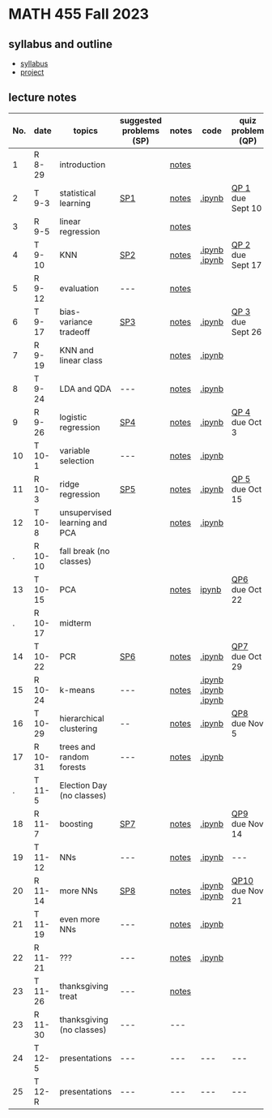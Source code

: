 # MATH 455 Fall 2023

## syllabus and outline

- [syllabus](docs/syllabus.md)
- [project](docs/project.pdf)
## lecture notes

No. | date | topics | suggested problems (SP) | notes | code | quiz problem (QP) | 
--- | --- | --- | --- | --- | --- | --- | 
1|R 8-29 | introduction |  | [notes](lns/lec1.pdf)|  | | 
2|T 9-3 | statistical learning | [SP1](sp/SP1_questions.pdf) | [notes](lns/lec2.pdf)| [.ipynb](code/lab1_intro.ipynb) |  [QP 1](qp/qp1.pdf) due Sept 10 | 
3|R 9-5 | linear regression | | [notes](lns/lec3.pdf)|   | 
4|T 9-10 | KNN | [SP2](sp/SP2_questions.pdf) | [notes](lns/lec4.pdf)|  [.ipynb](code/lab2_regression.ipynb) [.ipynb](code/lab3_knn.ipynb)| [QP 2](qp/qp2.pdf) due Sept 17| 
5|R 9-12 | evaluation | --- | [notes](lns/lec5.pdf) |  |   | 
6|T 9-17 | bias-variance tradeoff | [SP3](sp/SP3_questions.pdf) | [notes](lns/lec6.pdf) | [.ipynb](code/lab4_evaluation.ipynb) | [QP 3](qp/qp3.pdf) due Sept 26 |
7|R 9-19 | KNN and linear class | | [notes](lns/lec7.pdf)   | [.ipynb](code/lab5_knn_class.ipynb)  | 
8|T 9-24 | LDA and QDA |  --- | [notes](lns/lec8.pdf)| [.ipynb](code/lab6_lda.ipynb) |  |
9|R 9-26 | logistic regression | [SP4](sp/SP4_questions.pdf)| [notes](lns/lec9.pdf)| [.ipynb](code/lab7_logistic.ipynb)| [QP 4](qp/qp4.pdf) due Oct 3 | 
10 |T 10-1 | variable selection | --- | [notes](lns/lec10.pdf)| [.ipynb](code/lab6_lda.ipynb) |  | 
11 |R 10-3 | ridge regression | [SP5](sp/SP5_questions.pdf) | [notes](lns/lec11.pdf)| [.ipynb](code/lab8_logistic.ipynb)| [QP 5](qp/qp5.pdf) due Oct 15 |    |
12|T 10-8 | unsupervised learning and PCA |  | [notes](lns/lec12.pdf)| [.ipynb](code/lab9_selection.ipynb)  |  | 
. |R 10-10 | fall break (no classes) | 
13 | T 10-15 | PCA |  | [notes](lns/lec13.pdf)|   [ipynb](code/lab10_ridge.ipynb)| [QP6](qp/qp6.pdf) due Oct 22  | 
.| R 10-17 | midterm | ||||
14|T 10-22 | PCR | [SP6](sp/SP6_questions.pdf) | [notes](lns/lec14.pdf)| [.ipynb](code/lab11_lasso.ipynb) | [QP7](qp/qp7.pdf) due Oct 29 | 
15|R 10-24 | k-means | --- | [notes](lns/lec15.pdf)| [.ipynb](code/lab12_loss.ipynb) [.ipynb](code/lab13_glmnet.ipynb) [.ipynb](code/lab14_pcaviz.ipynb)  |    | 
16|T 10-29 | hierarchical clustering | -- | [notes](lns/lec16.pdf) | [.ipynb](code/lab15_pca.ipynb) |  [QP8](qp/qp8.pdf) due Nov 5 | 
17 |R 10-31 | trees and random forests | --- | [notes](lns/lec17.pdf) | [.ipynb](code/lab16_pcr.ipynb)  |  |
. | T 11-5 | Election Day (no classes) | 
18|R 11-7 | boosting | [SP7](sp/SP7_questions.pdf) | [notes](lns/lec18.pdf)| [.ipynb](code/lab17_kmeans.ipynb)  |  [QP9](qp/qp9.pdf) due Nov 14 | 
19|T 11-12 | NNs | --- | [notes](lns/lec19.pdf)| [.ipynb](code/lab18_hierarchical.ipynb) |   --- | 
20|R 11-14 | more NNs | [SP8](sp/SP8_questions.pdf) | [notes](lns/lec20.pdf)| [.ipynb](code/lab19_trees.ipynb) [.ipynb](code/lab20_rf.ipynb) | [QP10](qp/qp10.pdf) due Nov 21| 
21 | T 11-19 | even more NNs | --- | [notes](lns/lec21.pdf)| [.ipynb](code/lab21_boosting.ipynb) | 
22 | R 11-21 | ??? | --- | [notes](lns/lec21.pdf)| [.ipynb](code/lab22_nn.ipynb) |
23 |T 11-26 | thanksgiving treat  | --- |[notes](lns/lec23.pdf)| 
23|R 11-30 | thanksgiving (no classes) | --- | --- |
24|T 12-5 | presentations  | --- | --- | --- | ---| 
25|T 12-R | presentations | --- | --- | --- |  --- | --- | 



